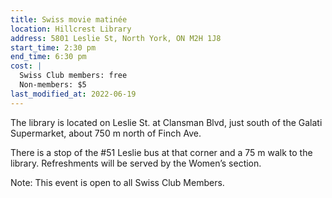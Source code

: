 ```yaml
---
title: Swiss movie matinée
location: Hillcrest Library
address: 5801 Leslie St, North York, ON M2H 1J8
start_time: 2:30 pm
end_time: 6:30 pm
cost: |
  Swiss Club members: free
  Non-members: $5
last_modified_at: 2022-06-19
---
```


The library is located on Leslie St. at Clansman Blvd, just south of the Galati
Supermarket, about 750 m north of Finch Ave.

There is a stop of the #51 Leslie bus at that corner and a 75 m walk to the
library. Refreshments will be served by the Women’s section.

Note: This event is open to all Swiss Club Members.
